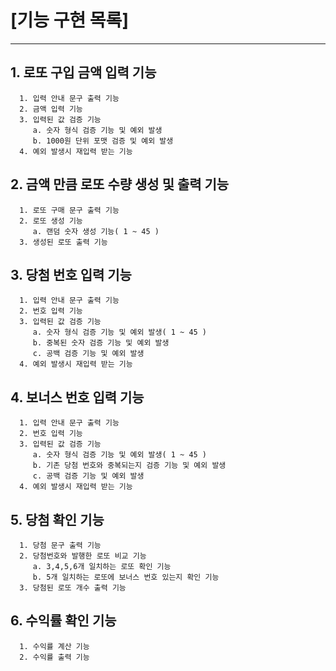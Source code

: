 # [기능 구현 목록]

---
## 1. 로또 구입 금액 입력 기능
      1. 입력 안내 문구 출력 기능
      2. 금액 입력 기능
      3. 입력된 값 검증 기능
         a. 숫자 형식 검증 기능 및 예외 발생
         b. 1000원 단위 포맷 검증 및 예외 발생
      4. 예외 발생시 재입력 받는 기능
## 2. 금액 만큼 로또 수량 생성 및 출력 기능
      1. 로또 구매 문구 출력 기능
      2. 로또 생성 기능
         a. 랜덤 숫자 생성 기능( 1 ~ 45 )
      3. 생성된 로또 출력 기능
## 3. 당첨 번호 입력 기능
      1. 입력 안내 문구 출력 기능
      2. 번호 입력 기능
      3. 입력된 값 검증 기능
         a. 숫자 형식 검증 기능 및 예외 발생( 1 ~ 45 )
         b. 중복된 숫자 검증 기능 및 예외 발생
         c. 공백 검증 기능 및 예외 발생
      4. 예외 발생시 재입력 받는 기능 
## 4. 보너스 번호 입력 기능
      1. 입력 안내 문구 출력 기능
      2. 번호 입력 기능
      3. 입력된 값 검증 기능
         a. 숫자 형식 검증 기능 및 예외 발생( 1 ~ 45 )
         b. 기존 당첨 번호와 중복되는지 검증 기능 및 예외 발생
         c. 공백 검증 기능 및 예외 발생
      4. 예외 발생시 재입력 받는 기능
## 5. 당첨 확인 기능
      1. 당첨 문구 출력 기능
      2. 당첨번호와 발행한 로또 비교 기능
         a. 3,4,5,6개 일치하는 로또 확인 기능
         b. 5개 일치하는 로또에 보너스 번호 있는지 확인 기능
      3. 당첨된 로또 개수 출력 기능
## 6. 수익률 확인 기능
      1. 수익률 계산 기능
      2. 수익률 출력 기능